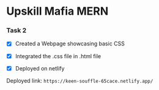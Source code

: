 # Upskill Mafia MERN

### Task 2

- [x] Created a Webpage showcasing basic CSS

- [x] Integrated the .css file in .html file

- [x] Deployed on netlify

Deployed link: `https://keen-souffle-65cace.netlify.app/`
